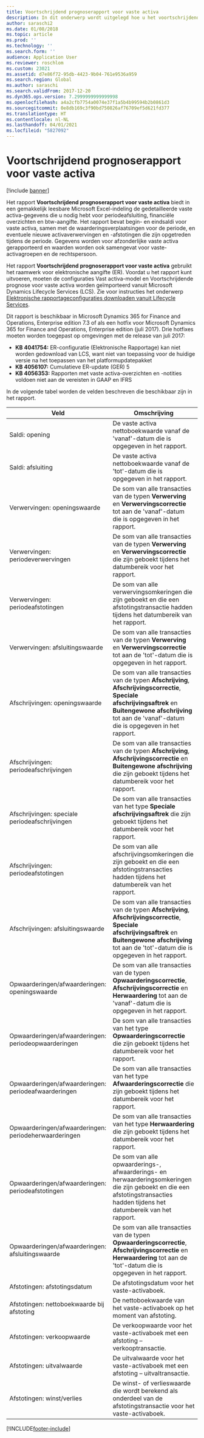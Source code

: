 ```yaml
---
title: Voortschrijdend prognoserapport voor vaste activa
description: In dit onderwerp wordt uitgelegd hoe u het voortschrijdend prognoserapport voor vaste activa gebruikt.
author: saraschi2
ms.date: 01/08/2018
ms.topic: article
ms.prod: ''
ms.technology: ''
ms.search.form: ''
audience: Application User
ms.reviewer: roschlom
ms.custom: 23021
ms.assetid: d7e86f72-95db-4423-9b04-761e9536a959
ms.search.region: Global
ms.author: saraschi
ms.search.validFrom: 2017-12-20
ms.dyn365.ops.version: 7.2999999999999998
ms.openlocfilehash: a4a2cfb7754a0074e37f1a5b4b99594b2b0861d3
ms.sourcegitcommit: 0e8db169c3f90bd750826af76709ef5d621fd377
ms.translationtype: HT
ms.contentlocale: nl-NL
ms.lasthandoff: 04/01/2021
ms.locfileid: "5827092"
---
```

# <a name="fixed-assets-roll-forward-report"></a>Voortschrijdend prognoserapport voor vaste activa

[!include [banner](../includes/banner.md)]

Het rapport **Voortschrijdend prognoserapport voor vaste activa** biedt in een gemakkelijk leesbare Microsoft Excel-indeling de gedetailleerde vaste activa-gegevens die u nodig hebt voor periodeafsluiting, financiële overzichten en btw-aangifte. Het rapport bevat begin- en eindsaldi voor vaste activa, samen met de waarderingsverplaatsingen voor de periode, en eventuele nieuwe activaverwervingen en -afstotingen die zijn opgetreden tijdens de periode. Gegevens worden voor afzonderlijke vaste activa gerapporteerd en waarden worden ook samengevat voor vaste-activagroepen en de rechtspersoon.

Het rapport **Voortschrijdend prognoserapport voor vaste activa** gebruikt het raamwerk voor elektronische aangifte (ER). Voordat u het rapport kunt uitvoeren, moeten de configuraties Vast activa-model en Voortschrijdende prognose voor vaste activa worden geïmporteerd vanuit Microsoft Dynamics Lifecycle Services (LCS). Zie voor instructies het onderwerp [Elektronische rapportageconfiguraties downloaden vanuit Lifecycle Services](https://docs.microsoft.com/dynamics365/unified-operations/dev-itpro/analytics/download-electronic-reporting-configuration-lcs).

Dit rapport is beschikbaar in Microsoft Dynamics 365 for Finance and Operations, Enterprise edition 7.3 of als een hotfix voor Microsoft Dynamics 365 for Finance and Operations, Enterprise edition (juli 2017). Drie hotfixes moeten worden toegepast op omgevingen met de release van juli 2017:

- **KB 4041754:** ER-configuratie (Elektronische Rapportage) kan niet worden gedownload van LCS, want niet van toepassing voor de huidige versie na het toepassen van het platformupdatepakket
- **KB 4056107:** Cumulatieve ER-update (GER) 5
- **KB 4056353:** Rapporten met vaste activa-overzichten en -notities voldoen niet aan de vereisten in GAAP en IFRS

In de volgende tabel worden de velden beschreven die beschikbaar zijn in het rapport.


|                    Veld                    |                                                                                                                                Omschrijving                                                                                                                                |
|---------------------------------------------|---------------------------------------------------------------------------------------------------------------------------------------------------------------------------------------------------------------------------------------------------------------------------|
|              Saldi: opening              |                                                                                           De vaste activa nettoboekwaarde vanaf de 'vanaf'-datum die is opgegeven in het rapport.                                                                                           |
|              Saldi: afsluiting              |                                                                                            De vaste activa nettoboekwaarde vanaf de 'tot'-datum die is opgegeven in het rapport.                                                                                            |
|         Verwervingen: openingswaarde         |                                                 De som van alle transacties van de typen <strong>Verwerving</strong> en <strong>Verwervingscorrectie</strong> tot aan de 'vanaf'-datum die is opgegeven in het rapport.                                                  |
|      Verwervingen: periodeverwervingen      |                                                 De som van alle transacties van de typen <strong>Verwerving</strong> en <strong>Verwervingscorrectie</strong> die zijn geboekt tijdens het datumbereik voor het rapport.                                                  |
|       Verwervingen: periodeafstotingen        |                                                                        De som van alle verwervingsomkeringen die zijn geboekt en die een afstotingstransactie hadden tijdens het datumbereik van het rapport.                                                                        |
|         Verwervingen: afsluitingswaarde         |                                                  De som van alle transacties van de typen <strong>Verwerving</strong> en <strong>Verwervingscorrectie</strong> tot aan de 'tot'-datum die is opgegeven in het rapport.                                                   |
|        Afschrijvingen: openingswaarde         | De som van alle transacties van de typen <strong>Afschrijving</strong>, <strong>Afschrijvingscorrectie</strong>, <strong>Speciale afschrijvingsaftrek</strong> en <strong>Buitengewone afschrijving</strong> tot aan de 'vanaf'-datum die is opgegeven in het rapport. |
|     Afschrijvingen: periodeafschrijvingen     |                         De som van alle transacties van de typen <strong>Afschrijving</strong>, <strong>Afschrijvingscorrectie</strong> en <strong>Buitengewone afschrijving</strong> die zijn geboekt tijdens het datumbereik voor het rapport.                          |
| Afschrijvingen: speciale periodeafschrijvingen |                                                              De som van alle transacties van het type <strong>Speciale afschrijvingsaftrek</strong> die zijn geboekt tijdens het datumbereik voor het rapport.                                                               |
|       Afschrijvingen: periodeafstotingen       |                                                                       De som van alle afschrijvingsomkeringen die zijn geboekt en die een afstotingstransacties hadden tijdens het datumbereik van het rapport.                                                                        |
|        Afschrijvingen: afsluitingswaarde         |  De som van alle transacties van de typen <strong>Afschrijving</strong>, <strong>Afschrijvingscorrectie</strong>, <strong>Speciale afschrijvingsaftrek</strong> en <strong>Buitengewone afschrijving</strong> tot aan de 'tot'-datum die is opgegeven in het rapport.  |
|    Opwaarderingen/afwaarderingen: openingswaarde     |                              De som van alle transacties van de typen <strong>Opwaarderingscorrectie</strong>, <strong>Afschrijvingscorrectie</strong> en <strong>Herwaardering</strong> tot aan de 'vanaf'-datum die is opgegeven in het rapport.                               |
|   Opwaarderingen/afwaarderingen: periodeopwaarderingen   |                                                                    De som van alle transacties van het type <strong>Opwaarderingscorrectie</strong> die zijn geboekt tijdens het datumbereik voor het rapport.                                                                    |
|  Opwaarderingen/afwaarderingen: periodeafwaarderingen  |                                                                   De som van alle transacties van het type <strong>Afwaarderingscorrectie</strong> die zijn geboekt tijdens het datumbereik voor het rapport.                                                                   |
| Opwaarderingen/afwaarderingen: periodeherwaarderingen  |                                                                        De som van alle transacties van het type <strong>Herwaardering</strong> die zijn geboekt tijdens het datumbereik voor het rapport.                                                                        |
|   Opwaarderingen/afwaarderingen: periodeafstotingen   |                                                           De som van alle opwaarderings-, afwaarderings- en herwaarderingsomkeringen die zijn geboekt en die een afstotingstransacties hadden tijdens het datumbereik van het rapport.                                                           |
|    Opwaarderingen/afwaarderingen: afsluitingswaarde     |                               De som van alle transacties van de typen <strong>Opwaarderingscorrectie</strong>, <strong>Afschrijvingscorrectie</strong> en <strong>Herwaardering</strong> tot aan de 'tot'-datum die is opgegeven in het rapport.                                |
|          Afstotingen: afstotingsdatum           |                                                                                                                De afstotingsdatum voor het vaste-activaboek.                                                                                                                |
|    Afstotingen: nettoboekwaarde bij afstoting    |                                                                                                    De nettoboekwaarde van het vaste-activaboek op het moment van afstoting.                                                                                                    |
|            Afstotingen: verkoopwaarde            |                                                                                               De verkoopwaarde voor het vaste-activaboek met een afstoting – verkooptransactie.                                                                                                |
|           Afstotingen: uitvalwaarde            |                                                                                               De uitvalwaarde voor het vaste-activaboek met een afstoting – uitvaltransactie.                                                                                               |
|           Afstotingen: winst/verlies            |                                                                                 De winst- of verlieswaarde die wordt berekend als onderdeel van de afstotingstransactie voor het vaste-activaboek.                                                                                 |



[!INCLUDE[footer-include](../../includes/footer-banner.md)]